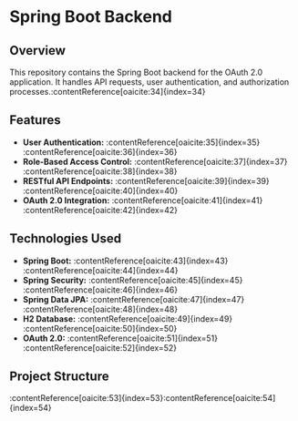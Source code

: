 # Spring Boot Backend

## Overview

This repository contains the Spring Boot backend for the OAuth 2.0 application. It handles API requests, user authentication, and authorization processes.&#8203;:contentReference[oaicite:34]{index=34}

## Features

- **User Authentication:** :contentReference[oaicite:35]{index=35}&#8203;:contentReference[oaicite:36]{index=36}
- **Role-Based Access Control:** :contentReference[oaicite:37]{index=37}&#8203;:contentReference[oaicite:38]{index=38}
- **RESTful API Endpoints:** :contentReference[oaicite:39]{index=39}&#8203;:contentReference[oaicite:40]{index=40}
- **OAuth 2.0 Integration:** :contentReference[oaicite:41]{index=41}&#8203;:contentReference[oaicite:42]{index=42}

## Technologies Used

- **Spring Boot:** :contentReference[oaicite:43]{index=43}&#8203;:contentReference[oaicite:44]{index=44}
- **Spring Security:** :contentReference[oaicite:45]{index=45}&#8203;:contentReference[oaicite:46]{index=46}
- **Spring Data JPA:** :contentReference[oaicite:47]{index=47}&#8203;:contentReference[oaicite:48]{index=48}
- **H2 Database:** :contentReference[oaicite:49]{index=49}&#8203;:contentReference[oaicite:50]{index=50}
- **OAuth 2.0:** :contentReference[oaicite:51]{index=51}&#8203;:contentReference[oaicite:52]{index=52}

## Project Structure

:contentReference[oaicite:53]{index=53}&#8203;:contentReference[oaicite:54]{index=54}

